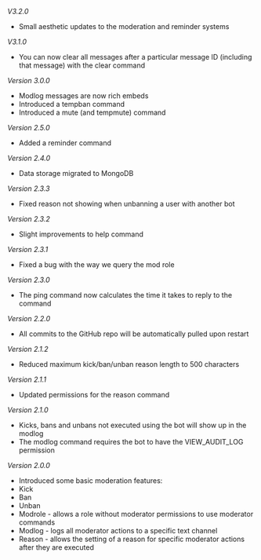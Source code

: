 *V3.2.0*
- Small aesthetic updates to the moderation and reminder systems

*V3.1.0*
- You can now clear all messages after a particular message ID (including that message) with the clear command

*Version 3.0.0*
- Modlog messages are now rich embeds
- Introduced a tempban command
- Introduced a mute (and tempmute) command

*Version 2.5.0*
- Added a reminder command

*Version 2.4.0*
- Data storage migrated to MongoDB 

*Version 2.3.3*
- Fixed reason not showing when unbanning a user with another bot

*Version 2.3.2*
- Slight improvements to help command

*Version 2.3.1*
- Fixed a bug with the way we query the mod role

*Version 2.3.0*
- The ping command now calculates the time it takes to reply to the command

*Version 2.2.0*
- All commits to the GitHub repo will be automatically pulled upon restart

*Version 2.1.2*
- Reduced maximum kick/ban/unban reason length to 500 characters

*Version 2.1.1*
- Updated permissions for the reason command

*Version 2.1.0*
- Kicks, bans and unbans not executed using the bot will show up in the modlog
- The modlog command requires the bot to have the VIEW_AUDIT_LOG permission

*Version 2.0.0*
- Introduced some basic moderation features:
- Kick
- Ban
- Unban
- Modrole - allows a role without moderator permissions to use moderator commands
- Modlog - logs all moderator actions to a specific text channel
- Reason - allows the setting of a reason for specific moderator actions after they are executed
